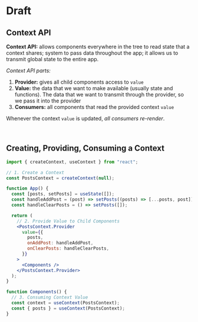 # Draft

## Context API

**Context API:** allows components everywhere in the tree to read state that a context shares; system to pass data throughout the app; it allows us to transmit global state to the entire app.

_Context API parts:_

1. **Provider:** gives all child components access to `value`
2. **Value:** the data that we want to make available (usually state and functions). The data that we want to transmit through the provider, so we pass it into the provider
3. **Consumers:** all components that read the provided context `value`

Whenever the context `value` is updated, _all consumers re-render_.

<br>

## Creating, Providing, Consuming a Context

```jsx
import { createContext, useContext } from "react";

// 1. Create a Context
const PostsContext = createContext(null);

function App() {
  const [posts, setPosts] = useState([]);
  const handleAddPost = (post) => setPosts((posts) => [...posts, post]);
  const handleClearPosts = () => setPosts([]);

  return (
    // 2. Provide Value to Child Components
    <PostsContext.Provider
      value={{
        posts,
        onAddPost: handleAddPost,
        onClearPosts: handleClearPosts,
      }}
    >
      <Components />
    </PostsContext.Provider>
  );
}

function Components() {
  // 3. Consuming Context Value
  const context = useContext(PostsContext);
  const { posts } = useContext(PostsContext);
}
```
